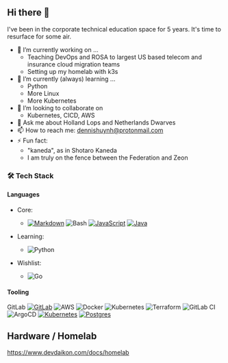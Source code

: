## Hi there 👋

I've been in the corporate technical education space for 5 years. It's time to resurface for some air.

- 🔭 I’m currently working on ...
  - Teaching DevOps and ROSA to largest US based telecom and insurance cloud migration teams
  - Setting up my homelab with k3s
- 🌱 I’m currently (always) learning ...
  - Python
  - More Linux
  - More Kubernetes
- 👯 I’m looking to collaborate on
  - Kubernetes, CICD, AWS
- 💬 Ask me about Holland Lops and Netherlands Dwarves
- 📫 How to reach me: dennishuynh@protonmail.com
- ⚡ Fun fact:
  - "kaneda", as in Shotaro Kaneda
  - I am truly on the fence between the Federation and Zeon

### 🛠️ Tech Stack

#### Languages

- Core:
    - [![Markdown](https://img.shields.io/badge/Markdown-%23000000.svg?logo=markdown&logoColor=white)](#) ![Bash](https://img.shields.io/badge/-Bash-4EAA25?style=flat-square&logo=GNU-Bash&logoColor=white)  [![JavaScript](https://img.shields.io/badge/JavaScript-F7DF1E?logo=javascript&logoColor=000)](#) [![Java](https://img.shields.io/badge/Java-%23ED8B00.svg?logo=openjdk&logoColor=white)](#)

- Learning:
    - ![Python](https://img.shields.io/badge/-Python-3776AB?style=flat-square&logo=Python&logoColor=white) 

- Wishlist:
    - ![Go](https://img.shields.io/badge/-Go-00ADD8?style=flat-square&logo=Go&logoColor=white)

#### Tooling
GitLab 	[![GitLab](https://img.shields.io/badge/GitLab-FC6D26?logo=gitlab&logoColor=fff)](#) ![AWS](https://img.shields.io/badge/-AWS-232F3E?style=flat-square&logo=Amazon-AWS&logoColor=white)  ![Docker](https://img.shields.io/badge/-Docker-2496ED?style=flat-square&logo=Docker&logoColor=white) ![Kubernetes](https://img.shields.io/badge/-Kubernetes-326CE5?style=flat-square&logo=Kubernetes&logoColor=white) ![Terraform](https://img.shields.io/badge/-Terraform-623CE4?style=flat-square&logo=Terraform&logoColor=white) ![GitLab CI](https://img.shields.io/badge/-GitLab%20CI-FCA121?style=flat-square&logo=GitLab&logoColor=white) ![ArgoCD](https://img.shields.io/badge/-ArgoCD-FF9900?style=flat-square&logo=Argo&logoColor=white) [![Kubernetes](https://img.shields.io/badge/Kubernetes-326CE5?logo=kubernetes&logoColor=fff)](#) [![Postgres](https://img.shields.io/badge/Postgres-%23316192.svg?logo=postgresql&logoColor=white)](#)


## Hardware / Homelab

https://www.devdaikon.com/docs/homelab
